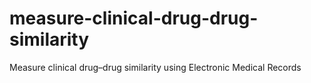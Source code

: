 # measure-clinical-drug-drug-similarity
Measure clinical drug–drug similarity using Electronic Medical Records
